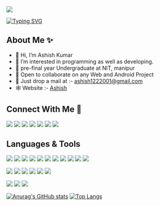 <img src="https://image.freepik.com/free-vector/hand-drawn-web-developers_23-2148819604.jpg" style="alignSelf:'center'"/>

[![Typing SVG](https://readme-typing-svg.herokuapp.com?color=%23F7E830&size=30&vCenter=true&lines=Hi%2C+I'm+Ashish+Kumar;I+am+a+MERN+stack+Developer;%E2%99%A5+Android+and+Web;%E2%99%A5+CP)](https://git.io/typing-svg)

<h2>About Me ✨</h2>

- 👋 Hi, I’m Ashish Kumar
- 👀 I’m interested in programming as well as developing.
- :open_book: pre-final year Undergraduate at NIT, manipur
- 🤝 Open to collaborate on any Web and Android Project
- 💌 Just drop a mail at :- ashish1222001@gmail.com
- 🕸️ Website :- <a href="https://ashish.vercel.app/" target="_blank">Ashish</a>

<h2>Connect With Me 🤝  </h2>

<a href=""><img src="https://img.shields.io/badge/LinkedIn-0077B5?style=for-the-badge&logo=linkedin&logoColor=white"/></a>
<a href=""><img src="https://img.shields.io/badge/Facebook-1877F2?style=for-the-badge&logo=facebook&logoColor=white"/></a>
<a href=""><img src="https://img.shields.io/badge/Instagram-E4405F?style=for-the-badge&logo=instagram&logoColor=white"/></a>
<a href=""><img src="https://img.shields.io/badge/GitHub-100000?style=for-the-badge&logo=github&logoColor=white"/></a>
<a href=""><img src="https://img.shields.io/badge/-Hackerrank-2EC866?style=for-the-badge&logo=HackerRank&logoColor=white"/></a>
<a href=""><img src="https://img.shields.io/badge/Codechef-%23B92B27.svg?&style=for-the-badge&logo=Codechef&logoColor=white"/></a>
<a href=""><img src="https://img.shields.io/badge/WhatsApp-25D366?style=for-the-badge&logo=whatsapp&logoColor=white"/></a>


<h2>Languages & Tools</h2>

<a href=""><img src="https://img.shields.io/badge/HTML5-E34F26?style=for-the-badge&logo=html5&logoColor=white"/></a>
<a href=""><img src="https://img.shields.io/badge/CSS3-1572B6?style=for-the-badge&logo=css3&logoColor=white"/></a>
<a href=""><img src="https://img.shields.io/badge/JavaScript-323330?style=for-the-badge&logo=javascript&logoColor=F7DF1E"/></a>
<a href=""><img src="https://img.shields.io/badge/C-00599C?style=for-the-badge&logo=c&logoColor=white"/></a>
<a href=""><img src="https://img.shields.io/badge/C%2B%2B-00599C?style=for-the-badge&logo=c%2B%2B&logoColor=white"/></a>
<a href=""><img src="https://img.shields.io/badge/json-5E5C5C?style=for-the-badge&logo=json&logoColor=white"/></a>
<a href=""><img src="https://img.shields.io/badge/MongoDB-white?style=for-the-badge&logo=mongodb&logoColor=4EA94B"/></a>
<a href=""><img src="https://img.shields.io/badge/React-20232A?style=for-the-badge&logo=react&logoColor=61DAFB"/></a>
<a href=""><img src="https://img.shields.io/badge/React_Native-20232A?style=for-the-badge&logo=react&logoColor=61DAFB"/></a>
<a href=""><img src="https://img.shields.io/badge/Node.js-339933?style=for-the-badge&logo=nodedotjs&logoColor=white"/></a>
<a href=""><img src="https://img.shields.io/badge/npm-CB3837?style=for-the-badge&logo=npm&logoColor=white"/></a>

<a href=""><img src="https://img.shields.io/badge/Express.js-000000?style=for-the-badge&logo=express&logoColor=white"/></a>
<a href=""><img src="https://img.shields.io/badge/Socket.io-010101?&style=for-the-badge&logo=Socket.io&logoColor=white"/></a>
<a href=""><img src="https://img.shields.io/badge/Expo-1B1F23?style=for-the-badge&logo=expo&logoColor=white"/></a>
<a href=""><img src="https://img.shields.io/badge/Unity-100000?style=for-the-badge&logo=unity&logoColor=white"/></a>
<a href=""><img src="https://img.shields.io/badge/next.js-000000?style=for-the-badge&logo=nextdotjs&logoColor=white"/></a>
<a href=""><img src="https://img.shields.io/badge/Font_Awesome-339AF0?style=for-the-badge&logo=fontawesome&logoColor=white"/></a>

<a href=""><img src="https://img.shields.io/badge/JWT-000000?style=for-the-badge&logo=JSON%20web%20tokens&logoColor=white"/></a>
<a href=""><img src="https://img.shields.io/badge/Vercel-000000?style=for-the-badge&logo=vercel&logoColor=white"/></a>
<a href=""><img src="https://img.shields.io/badge/Font_Awesome-339AF0?style=for-the-badge&logo=fontawesome&logoColor=white"/></a>


[![Anurag's GitHub stats](https://github-readme-stats.vercel.app/api?username=Ashish-hacker-0&count_private=true&theme=radical)](https://github.com/anuraghazra/github-readme-stats)                        [![Top Langs](https://github-readme-stats.vercel.app/api/top-langs/?username=anuraghazra)](https://github.com/anuraghazra/github-readme-stats)
<!---
Ashish-hacker-0/Ashish-hacker-0 is a ✨ special ✨ repository because its `README.md` (this file) appears on your GitHub profile.
You can click the Preview link to take a look at your changes.
--->
